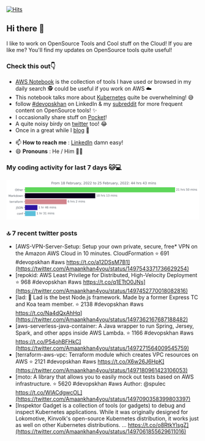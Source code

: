 [![Hits](https://hits.seeyoufarm.com/api/count/incr/badge.svg?url=https%3A%2F%2Fgithub.com%2Fakhan4u%2Fhit-counter&count_bg=%2379C83D&title_bg=%23555555&icon=&icon_color=%23E7E7E7&title=visits&edge_flat=false)](https://hits.seeyoufarm.com)

## Hi there 👋

I like to work on OpenSource Tools and Cool stuff on the Cloud! If you are like me? You'll find my updates on OpenSource tools quite useful!

### Check this out👇

* [AWS Notebook](https://histre.com/public/notebooks/dnllyanu/aws/) is the collection of tools I have used or browsed in my daily search 🕵️ could be useful if you work on AWS ☁️
* This notebook talks more about [Kubernetes](https://histre.com/public/notebooks/6uxdvo3y/kubernetes/) quite be overwhelming! 😅
* follow [#devopskhan](https://www.linkedin.com/feed/hashtag/devopskhan/) on LinkedIn & my [subreddit](https://www.reddit.com/r/devopskhan/) for more frequent content on OpenSource tools! ✨
* I occasionally share stuff on [Pocket](https://getpocket.com/@ej6g8d1dp2829A16a9Tf5d4T6bAMp3d8791rejDe86yem3bm4e14ex4fT4dluk29)!
* A quite noisy birdy on [twitter](https://twitter.com/Amaankhan4you) too! 😂
* Once in a great while I [blog](https://linuxparrot.com/) 😬


- 📫 **How to reach me** : [LinkedIn](https://www.linkedin.com/in/amaan-khan-linux-ninja) damn easy!
- 😄 **Pronouns** : He / Him 🤷‍♂️

### My coding activity for last 7 days 🐱💻

<img src="https://github.com/akhan4u/akhan4u/blob/main/images/stat.svg" alt="Amaan's Wakatime Activity!"/>

### 🔝 7 recent twitter posts
<!-- DEVDOJO:START -->
- [AWS-VPN-Server-Setup: Setup your own private, secure, free* VPN on the Amazon AWS Cloud in 10 minutes. CloudFormation
⭐️ 691
#devopskhan #aws
https://t.co/a12DSsM7B1](https://twitter.com/Amaankhan4you/status/1497543371736629254)
- [repokid: AWS Least Privilege for Distributed, High-Velocity Deployment
⭐️ 968
#devopskhan #aws
https://t.co/q1ETtO0JNs](https://twitter.com/Amaankhan4you/status/1497452770018082816)
- [lad:  :boy: Lad is the best Node.js framework. Made by a former Express TC and Koa team member.
⭐️ 2138
#devopskhan #aws
https://t.co/Na4dQxAhHq](https://twitter.com/Amaankhan4you/status/1497362167687188482)
- [aws-serverless-java-container: A Java wrapper to run Spring, Jersey, Spark, and other apps inside AWS Lambda.
⭐️ 1166
#devopskhan #aws
https://t.co/P54ohBFHkC](https://twitter.com/Amaankhan4you/status/1497271564009545759)
- [terraform-aws-vpc: Terraform module which creates VPC resources on AWS
⭐️ 2121
#devopskhan #aws
https://t.co/X6w26J6HpK](https://twitter.com/Amaankhan4you/status/1497180961423106053)
- [moto: A library that allows you to easily mock out tests based on AWS infrastructure.
⭐️ 5620
#devopskhan #aws
Author: @spulec
https://t.co/WlACdgwcOL](https://twitter.com/Amaankhan4you/status/1497090358399803397)
- [Inspektor Gadget is a collection of tools &lpar;or gadgets&rpar; to debug and inspect Kubernetes applications. While it was originally designed for Lokomotive, Kinvolk&#39;s open-source Kubernetes distribution, it works just as well on other Kubernetes distributions. … https://t.co/o8RtkYlsgZ](https://twitter.com/Amaankhan4you/status/1497061855629611016)
<!-- DEVDOJO:END -->

<!-- ![Amaan's GitHub stats](https://github-readme-stats.vercel.app/api?username=akhan4u&count_private=true&show_icons=true&hide=contribs) -->
